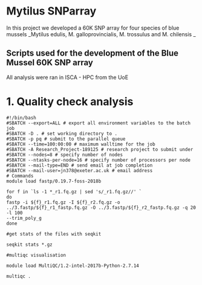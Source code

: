 # Mytilus SNParray
In this project we developed a 60K SNP array for four species of blue mussels  _Mytilus edulis, M. galloprovincialis, M. trossulus and M. chilensis _

## Scripts used for the development of the Blue Mussel 60K SNP array
All analysis were ran in ISCA - HPC from the UoE 


# 1. Quality check analysis

```
#!/bin/bash
#SBATCH --export=ALL # export all environment variables to the batch job
#SBATCH -D . # set working directory to .
#SBATCH -p pq # submit to the parallel queue
#SBATCH --time=100:00:00 # maximum walltime for the job
#SBATCH -A Research_Project-189125 # research project to submit under
#SBATCH --nodes=8 # specify number of nodes
#SBATCH --ntasks-per-node=16 # specify number of processors per node
#SBATCH --mail-type=END # send email at job completion
#SBATCH --mail-user=jn378@exeter.ac.uk # email address
# Commands
module load fastp/0.19.7-foss-2018b

for f in `ls -1 *_r1.fq.gz | sed 's/_r1.fq.gz//' `
do
fastp -i ${f}_r1.fq.gz -I ${f}_r2.fq.gz -o ../3.fastp/${f}_r1_fastp.fq.gz -O ../3.fastp/${f}_r2_fastp.fq.gz -q 20 -l 100
--trim_poly_g
done

#get stats of the files with seqkit

seqkit stats *.gz

#multiqc visualisation

module load MultiQC/1.2-intel-2017b-Python-2.7.14

multiqc .

```
